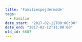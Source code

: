 ```yaml
---
title: 'Familiespejdermøde'
tags:
  - Familie
date_start: "2017-02-12T09:00:00"
date_end: "2017-02-12T11:00:00"
old_id: 6687
---
```

